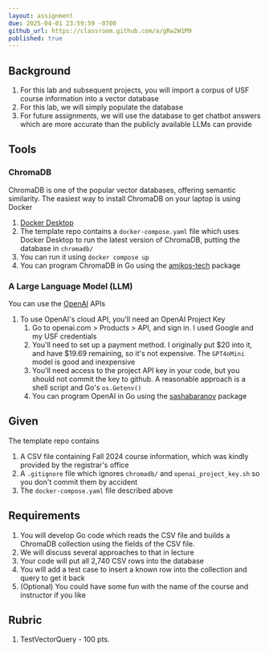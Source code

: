 ```yaml
---
layout: assignment
due: 2025-04-01 23:59:59 -0700
github_url: https://classroom.github.com/a/gRw2W1M9
published: true
---
```


## Background

1. For this lab and subsequent projects, you will import a corpus of USF course information into a vector database
1. For this lab, we will simply populate the database
1. For future assignments, we will use the database to get chatbot answers which are more accurate than the publicly available LLMs can provide

## Tools

### ChromaDB

ChromaDB is one of the popular vector databases, offering semantic similarity. The easiest way to install ChromaDB on your laptop is using Docker

1. [Docker Desktop](https://www.docker.com/)
1. The template repo contains a `docker-compose.yaml` file which uses Docker Desktop to run the latest version of ChromaDB, putting the database  in `chromadb/`
1. You can run it using `docker compose up`
1. You can program ChromaDB in Go using the [amikos-tech](https://go-client.chromadb.dev/) package

### A Large Language Model (LLM)

You can use the [OpenAI](https://openai.com/) APIs

1. To use OpenAI's cloud API, you'll need an OpenAI Project Key
    1. Go to openai.com > Products > API, and sign in. I used Google and my USF credentials
    1. You'll need to set up a payment method. I originally put $20 into it, and have $19.69 remaining, so it's not expensive. The `GPT4oMini` model is good and inexpensive
    1. You'll need access to the project API key in your code, but you should not commit the key to github. A reasonable approach is a shell script and Go's `os.Getenv()`
    1. You can program OpenAI in Go using the [sashabaranov](https://github.com/sashabaranov/go-openai) package

## Given

The template repo contains

1. A CSV file containing Fall 2024 course information, which was kindly provided by the registrar's office
1. A `.gitignore` file which ignores `chromadb/` and `openai_project_key.sh` so you don't commit them by accident
1. The `docker-compose.yaml` file described above


## Requirements

1. You will develop Go code which reads the CSV file and builds a ChromaDB collection using the fields of the CSV file. 
1. We will discuss several approaches to that in lecture
1. Your code will put all 2,740 CSV rows into the database
1. You will add a test case to insert a known row into the collection and query to get it back
1. (Optional) You could have some fun with the name of the course and instructor if you like

## Rubric

1. TestVectorQuery - 100 pts. 